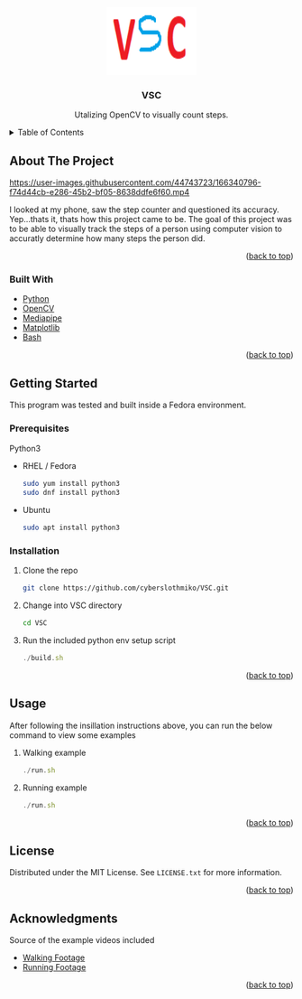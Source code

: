 <div id="top"></div>

<!-- PROJECT LOGO -->
<br />
<div align="center">
  <a href="https://github.com/cyberslothmiko/VSC">
    <img src="images/logo.png" alt="Logo" width="160" height="120">
  </a>

<h3 align="center">VSC</h3>

  <p align="center">
    Utalizing OpenCV to visually count steps.
  </p>
</div>



<!-- TABLE OF CONTENTS -->
<details>
  <summary>Table of Contents</summary>
  <ol>
    <li>
      <a href="#about-the-project">About The Project</a>
      <ul>
        <li><a href="#built-with">Built With</a></li>
      </ul>
    </li>
    <li>
      <a href="#getting-started">Getting Started</a>
      <ul>
        <li><a href="#prerequisites">Prerequisites</a></li>
        <li><a href="#installation">Installation</a></li>
      </ul>
    </li>
    <li><a href="#usage">Usage</a></li>
    <li><a href="#license">License</a></li>
    <li><a href="#acknowledgments">Acknowledgments</a></li>
  </ol>
</details>



<!-- ABOUT THE PROJECT -->
## About The Project

https://user-images.githubusercontent.com/44743723/166340796-f74d44cb-e286-45b2-bf05-8638ddfe6f60.mp4


I looked at my phone, saw the step counter and questioned its accuracy. Yep...thats it, thats how this project came to be. The goal of this project was to be able to visually track the steps of a person using computer vision to accuratly determine how many steps the person did.

<p align="right">(<a href="#top">back to top</a>)</p>



### Built With

* [Python](https://www.python.org/)
* [OpenCV](https://opencv.org/)
* [Mediapipe](https://google.github.io/mediapipe/)
* [Matplotlib](https://matplotlib.org/)
* [Bash](https://www.gnu.org/software/bash/)

<p align="right">(<a href="#top">back to top</a>)</p>



<!-- GETTING STARTED -->
## Getting Started

This program was tested and built inside a Fedora environment.
### Prerequisites
Python3
* RHEL / Fedora
  ```sh
  sudo yum install python3
  sudo dnf install python3
  ```
* Ubuntu
  ```sh
  sudo apt install python3
  ```

### Installation

1. Clone the repo
   ```sh
   git clone https://github.com/cyberslothmiko/VSC.git
   ```
2. Change into VSC directory
   ```sh
   cd VSC
   ```
3. Run the included python env setup script
   ```js
   ./build.sh
   ```

<p align="right">(<a href="#top">back to top</a>)</p>



<!-- USAGE EXAMPLES -->
## Usage

After following the insillation instructions above, you can run the below command to view some examples

1. Walking example
   ```js
   ./run.sh
   ```
2. Running example
   ```js
   ./run.sh
   ```

<p align="right">(<a href="#top">back to top</a>)</p>



<!-- LICENSE -->
## License

Distributed under the MIT License. See `LICENSE.txt` for more information.

<p align="right">(<a href="#top">back to top</a>)</p>



<!-- ACKNOWLEDGMENTS -->
## Acknowledgments

Source of the example videos included
* [Walking Footage](https://www.youtube.com/watch?v=tBNqEwcvYjU)
* [Running Footage](https://www.youtube.com/watch?v=yzc-qsGEoB0)

<p align="right">(<a href="#top">back to top</a>)</p>

